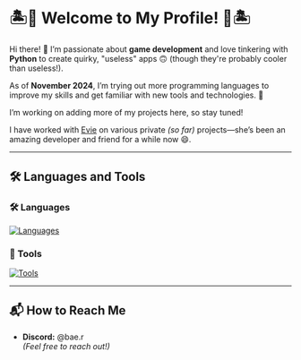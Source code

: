 # 🏝🐻 Welcome to My Profile! 🐻🏝

Hi there! 👋 I’m passionate about **game development** and love tinkering with **Python** to create quirky, "useless" apps 🙃 (though they're probably cooler than useless!).

As of **November 2024**, I’m trying out more programming languages to improve my skills and get familiar with new tools and technologies. 🚀

I’m working on adding more of my projects here, so stay tuned!

I have worked with [Evie](https://github.com/EvieDoesStuff) on various private *(so far)* projects—she’s been an amazing developer and friend for a while now 😄.

<hr>

## 🛠 Languages and Tools
### 🛠 Languages
[![Languages](https://skillicons.dev/icons?i=js,html,css,py,cpp,cs,java,lua)](https://skillicons.dev)

### 🔧 Tools
[![Tools](https://skillicons.dev/icons?i=raspberrypi,mysql,sqlite)](https://skillicons.dev)


<hr>

## 📬 How to Reach Me
- **Discord:** @bae.r  
*(Feel free to reach out!)*


<!--
**Bear-ium/Bear-ium** is a ✨ _special_ ✨ repository because its `README.md` (this file) appears on your GitHub profile.

Here are some ideas to get you started:

- 🔭 I’m currently working on ...
- 🌱 I’m currently learning ...
- 👯 I’m looking to collaborate on ...
- 🤔 I’m looking for help with ...
- 💬 Ask me about ...
- 📫 How to reach me: ...
- 😄 Pronouns: ...
- ⚡ Fun fact: ...
-->
